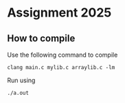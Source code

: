 # Assignment 2025


## How to compile

Use the following command to compile

```
clang main.c mylib.c arraylib.c -lm
```

Run using

```
./a.out
```

